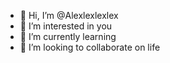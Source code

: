 - 👋 Hi, I’m @Alexlexlexlex
- 👀 I’m interested in you
- 🌱 I’m currently learning
- 💞️ I’m looking to collaborate on life

<!---
Alexlexlexlex/Alexlexlexlex is a ✨ special ✨ repository because its `README.md` (this file) appears on your GitHub profile.
You can click the Preview link to take a look at your changes.
--->
